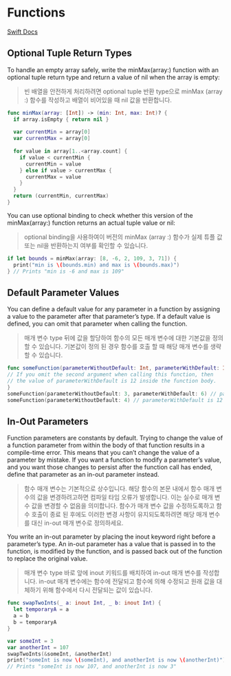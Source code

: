 # Functions

[Swift Docs](https://docs.swift.org/swift-book/LanguageGuide/Functions.html)


## Optional Tuple Return Types

To handle an empty array safely, write the minMax(array:) function with an optional tuple return type and return a value of nil when the array is empty:  
> 빈 배열을 안전하게 처리하려면 optional tuple 반환 type으로 minMax (array :) 함수를 작성하고 배열이 비어있을 때 nil 값을 반환합니다.  

```swift
func minMax(array: [Int]) -> (min: Int, max: Int)? {
  if array.isEmpty { return nil }
  
  var currentMin = array[0]
  var currentMax = array[0]
  
  for value in array[1..<array.count] {
    if value < currentMin {
      currentMin = value
    } else if value > currentMax {
      currentMax = value
    }
  }
  return (currentMin, currentMax)
}
```  

You can use optional binding to check whether this version of the minMax(array:) function returns an actual tuple value or nil:  
> optional binding을 사용하여이 버전의 minMax (array :) 함수가 실제 튜플 값 또는 nil을 반환하는지 여부를 확인할 수 있습니다.

```swift
if let bounds = minMax(array: [8, -6, 2, 109, 3, 71]) {
  print("min is \(bounds.min) and max is \(bounds.max)")
} // Prints "min is -6 and max is 109"
``` 

## Default Parameter Values

You can define a default value for any parameter in a function by assigning a value to the parameter after that parameter’s type. If a default value is defined, you can omit that parameter when calling the function.  
> 매개 변수 type 뒤에 값을 할당하여 함수의 모든 매개 변수에 대한 기본값을 정의 할 수 있습니다. 기본값이 정의 된 경우 함수를 호출 할 때 해당 매개 변수를 생략 할 수 있습니다.

```swift
func someFunction(parameterWithoutDefault: Int, parameterWithDefault: Int = 12) {
// If you omit the second argument when calling this function, then
// the value of parameterWithDefault is 12 inside the function body.
}
someFunction(parameterWithoutDefault: 3, parameterWithDefault: 6) // parameterWithDefault is 6
someFunction(parameterWithoutDefault: 4) // parameterWithDefault is 12
``` 

## In-Out Parameters

Function parameters are constants by default. Trying to change the value of a function parameter from within the body of that function results in a compile-time error. This means that you can’t change the value of a parameter by mistake. If you want a function to modify a parameter’s value, and you want those changes to persist after the function call has ended, define that parameter as an in-out parameter instead.  
> 함수 매개 변수는 기본적으로 상수입니다. 해당 함수의 본문 내에서 함수 매개 변수의 값을 변경하려고하면 컴파일 타임 오류가 발생합니다. 이는 실수로 매개 변수 값을 변경할 수 없음을 의미합니다. 함수가 매개 변수 값을 수정하도록하고 함수 호출이 종료 된 후에도 이러한 변경 사항이 유지되도록하려면 해당 매개 변수를 대신 in-out 매개 변수로 정의하세요.

You write an in-out parameter by placing the inout keyword right before a parameter’s type. An in-out parameter has a value that is passed in to the function, is modified by the function, and is passed back out of the function to replace the original value.  
> 매개 변수 type 바로 앞에 inout 키워드를 배치하여 in-out 매개 변수를 작성합니다. in-out 매개 변수에는 함수에 전달되고 함수에 의해 수정되고 원래 값을 대체하기 위해 함수에서 다시 전달되는 값이 있습니다.

```swift
func swapTwoInts(_ a: inout Int, _ b: inout Int) {
  let temporaryA = a
  a = b
  b = temporaryA
}

var someInt = 3
var anotherInt = 107
swapTwoInts(&someInt, &anotherInt)
print("someInt is now \(someInt), and anotherInt is now \(anotherInt)")
// Prints "someInt is now 107, and anotherInt is now 3"
``` 
